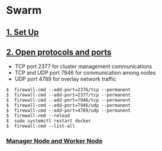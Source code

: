 # Swarm

## [1. Set Up](https://docs.docker.com/engine/swarm/swarm-tutorial/#set-up)

## [2. Open protocols and ports](https://docs.docker.com/engine/swarm/swarm-tutorial/#open-protocols-and-ports-between-the-hosts)
  - TCP port 2377 for cluster management communications
  - TCP and UDP port 7946 for communication among nodes
  - UDP port 4789 for overlay network traffic
  
  ```
  $  firewall-cmd --add-port=2376/tcp --permanent  
  $  firewall-cmd --add-port=2377/tcp --permanent  
  $  firewall-cmd --add-port=7946/tcp --permanent  
  $  firewall-cmd --add-port=7946/udp --permanent  
  $  firewall-cmd --add-port=4789/udp --permanent  
  $  firewall-cmd --reload  
  $  sudo systemctl restart docker  
  $  firewall-cmd --list-all
  ```

### [Manager Node and Worker Node](https://docs.docker.com/engine/swarm/how-swarm-mode-works/nodes/)
